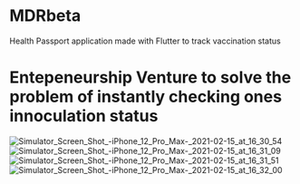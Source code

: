 # MDRbeta

Health Passport application made with Flutter to track vaccination status

# Entepeneurship Venture to solve the problem of instantly checking ones innoculation status

![Simulator_Screen_Shot_-_iPhone_12_Pro_Max_-_2021-02-15_at_16_30_54](https://user-images.githubusercontent.com/60016890/122981321-9c29a800-d367-11eb-9521-f8a03805bd4b.png)
![Simulator_Screen_Shot_-_iPhone_12_Pro_Max_-_2021-02-15_at_16_31_09](https://user-images.githubusercontent.com/60016890/122981322-9d5ad500-d367-11eb-902e-d1c57d12a6ab.png)
![Simulator_Screen_Shot_-_iPhone_12_Pro_Max_-_2021-02-15_at_16_31_51](https://user-images.githubusercontent.com/60016890/122981325-9df36b80-d367-11eb-993a-2f83c23dfb41.png)
![Simulator_Screen_Shot_-_iPhone_12_Pro_Max_-_2021-02-15_at_16_32_00](https://user-images.githubusercontent.com/60016890/122981327-9f249880-d367-11eb-94cc-c0a2e9b8252e.png)
